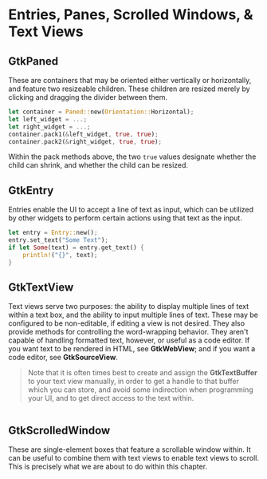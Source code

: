 # Entries, Panes, Scrolled Windows, & Text Views

## GtkPaned

These are containers that may be oriented either vertically or horizontally, and feature two
resizeable children. These children are resized merely by clicking and dragging the divider
between them.

```rust
let container = Paned::new(Orientation::Horizontal);
let left_widget = ...;
let right_widget = ...;
container.pack1(&left_widget, true, true);
container.pack2(&right_widget, true, true);
```

Within the pack methods above, the two `true` values designate whether the child can shrink,
and whether the child can be resized.

## GtkEntry

Entries enable the UI to accept a line of text as input, which can be utilized by other widgets
to perform certain actions using that text as the input.

```rust
let entry = Entry::new();
entry.set_text("Some Text");
if let Some(text) = entry.get_text() {
    println!("{}", text);
}
```

## GtkTextView

Text views serve two purposes: the ability to display multiple lines of text within a text box,
and the ability to input multiple lines of text. These may be configured to be non-editable,
if editing a view is not desired. They also provide methods for controlling the word-wrapping
behavior. They aren't capable of handling formatted text, however, or useful as a code editor.
If you want text to be rendered in HTML, see **GtkWebView**; and if you want a code editor, see
**GtkSourceView**.

> Note that it is often times best to create and assign the **GtkTextBuffer** to your text view
> manually, in order to get a handle to that buffer which you can store, and avoid some
> indirection when programming your UI, and to get direct access to the text within.

```rust

```

## GtkScrolledWindow

These are single-element boxes that feature a scrollable window within. It can be useful to combine
them with text views to enable text views to scroll. This is precisely what we are about to do
within this chapter.

```rust

```
